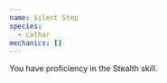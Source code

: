 ```yaml
---
name: Silent Step
species:
  - cathar
mechanics: []
---
```

You have proficiency in the Stealth skill.

